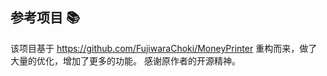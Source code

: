 ## 参考项目 📚

该项目基于 <https://github.com/FujiwaraChoki/MoneyPrinter> 重构而来，做了大量的优化，增加了更多的功能。
感谢原作者的开源精神。
